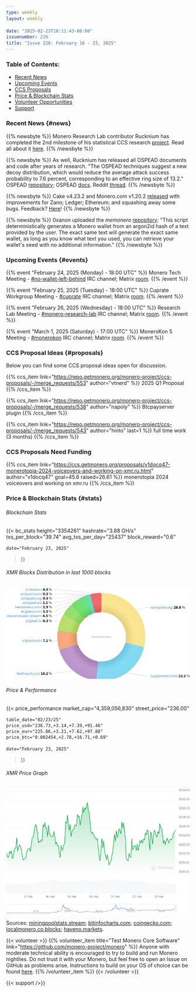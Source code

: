 ```yaml
---
type: weekly
layout: weekly

date: "2025-02-23T18:11:43-06:00"
issuenumber: 228
title: "Issue 228: February 16 - 23, 2025"
---
```


### Table of Contents:

- [Recent News](#news)
- [Upcoming Events](#events)
- [CCS Proposals](#proposals)
- [Price & Blockchain Stats](#stats)
- [Volunteer Opportunities](#volunteer)
- [Support](#support)

### Recent News {#news}

{{% newsbyte %}}
Monero Research Lab contributor Rucknium has completed the 2nd milestone of his statistical CCS research [project](https://ccs.getmonero.org/proposals/Rucknium-Statistical-Research.html). Read all about it [here](https://repo.getmonero.org/monero-project/ccs-proposals/-/merge_requests/439#note_28789).
{{% /newsbyte %}}

{{% newsbyte %}}
As well, Rucknium has released all OSPEAD documents and code after years of research. "The OSPEAD techniques suggest a new decoy distribution, which would reduce the average attack success probability to 7.6 percent, corresponding to an effective ring size of 13.2." OSPEAD [repository](https://github.com/Rucknium/OSPEAD); OSPEAD [docs](https://rucknium.github.io/OSPEAD/CCS-milestone-2/OSPEAD-docs/_book/). Reddit [thread](https://redlib.zaggy.nl/r/Monero/comments/1ivnef8/rucknium_has_published_ospead_findings_showing/).
{{% /newsbyte %}}

{{% newsbyte %}}
Cake v4.23.2 and Monero.com v1.20.2 [released](https://github.com/cake-tech/cake_wallet/releases/tag/v4.23.2) with improvements for Zano; Ledger; Ethereum; and squashing away some bugs. Feedback? [Here](https://forum.cakewallet.com/)!
{{% /newsbyte %}}

{{% newsbyte %}}
0xanon uploaded the _memonero_ [repository](https://codeberg.org/0xanon/memonero): "This script deterministically generates a Monero wallet from an argon2id hash of a text provided by the user. The exact same text will generate the exact same wallet, as long as you know what text you used, you can retrieve your wallet's seed with no additional information."
{{% /newsbyte %}}

### Upcoming Events {#events}

{{% event "February 24, 2025 (Monday) - 18:00 UTC" %}}
Monero Tech Meeting - [#no-wallet-left-behind](irc://irc.libera.chat/#no-wallet-left-behind) IRC channel; Matrix [room](https://matrix.to/#/#no-wallet-left-behind:monero.social).
{{% /event %}}

{{% event "February 25, 2025 (Tuesday) - 18:00 UTC" %}}
Cuprate Workgroup Meeting - [#cuprate](irc://irc.libera.chat/#cuprate) IRC channel; Matrix [room](https://matrix.to/#/#cuprate:monero.social).
{{% /event %}}

{{% event "February 26, 2025 (Wednesday) - 18:00 UTC" %}}
Research Lab Meeting - [#monero-research-lab](irc://irc.libera.chat/#monero-research-lab) IRC channel; Matrix [room](https://matrix.to/#/#monero-research-lab:monero.social).
{{% /event %}}

{{% event "March 1, 2025 (Saturday) - 17:00 UTC" %}}
MoneroKon 5 Meeting - [#monerokon](irc://irc.libera.chat/#monerokon) IRC channel; Matrix [room](https://matrix.to/#/#monerokon:matrix.org).
{{% /event %}}

### CCS Proposal Ideas {#proposals}

Below you can find some CCS proposal ideas open for discussion.

{{% ccs_item link="https://repo.getmonero.org/monero-project/ccs-proposals/-/merge_requests/553" author="vtnerd" %}}
2025 Q1 Proposal
{{% /ccs_item %}}

{{% ccs_item link="https://repo.getmonero.org/monero-project/ccs-proposals/-/merge_requests/538" author="napoly" %}}
Btcpayserver plugin
{{% /ccs_item %}}

{{% ccs_item link="https://repo.getmonero.org/monero-project/ccs-proposals/-/merge_requests/543" author="hinto" last=1 %}}
full time work (3 months)
{{% /ccs_item %}}

### CCS Proposals Need Funding

{{% ccs_item link="https://ccs.getmonero.org/proposals/v1docq47-monerotopia-2024-voiceovers-and-working-on-xmr.ru.html" author="v1docq47" goal=45.6 raised=26.61 %}}
monerotopia 2024 voiceovers and working on xmr.ru
{{% /ccs_item %}}

### Price & Blockchain Stats {#stats}

###### Blockchain Stats

{{< bc_stats
	height="3354261"
	hashrate="3.88 GH/s"
	txs_per_block="39.74"
	avg_txs_per_day="25437"
	block_reward="0.6"

	date="February 23, 2025"
>}}

###### XMR Blocks Distribution in last 1000 blocks

![Hashrate Pool Distribution Pie Chart](./hash.png)

###### Price & Performance

{{< price_performance
	market_cap="4,359,056,830"
	street_price="236.00"

	table_date="02/23/25"
	price_usd="236.73,+3.14,+7.39,+91.46"
	price_eur="225.86,+3.21,+7.62,+97.88"
	price_btc="0.002454,+2.78,+16.71,+0.69"

	date="February 23, 2025"
>}}

###### XMR Price Graph

![XMR Price Graph](./price.png)

Sources: [miningpoolstats.stream](https://miningpoolstats.stream/monero); [bitinfocharts.com](https://bitinfocharts.com/monero/); [coingecko.com](https://www.coingecko.com/en/coins/monero); [localmonero.co blocks](https://localmonero.co/blocks); [haveno.markets](https://haveno.markets/).

{{< volunteer >}}
{{% volunteer_item title="Test Monero Core Software" link="https://github.com/monero-project/monero" %}}
Anyone with moderate technical ability is encouraged to try to build and run Monero nightlies. Do not trust it with your Monero, but feel free to open an Issue on GitHub as problems arise. Instructions to build on your OS of choice can be found [here](https://github.com/monero-project/monero#compiling-monero-from-source). 
{{% /volunteer_item %}}
{{< /volunteer >}}

{{< support />}}
